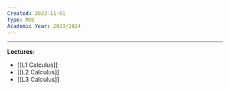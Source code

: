```yaml
---
Created: 2023-11-01
Type: MOC
Academic Year: 2023/2024
---
```

---
**Lectures:**
- [[L1 Calculus]]
- [[L2 Calculus]]
- [[L3 Calculus]]
